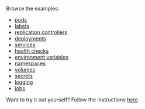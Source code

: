 Browse the examples:

- [pods](/pods/)
- [labels](/labels/)
- [replication controllers](/rcs/)
- [deployments](/deployments/)
- [services](/services/)
- [health checks](/healthz/)
- [environment variables](/envs/)
- [namespaces](/ns/)
- [volumes](/volumes/)
- [secrets](/secrets/)
- [logging](/logging/)
- [jobs](/jobs/)


Want to try it out yourself? Follow the instructions [here](/diy/).
